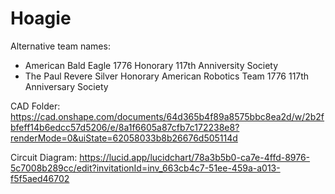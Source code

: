 # Hoagie
Alternative team names:
- American Bald Eagle 1776 Honorary 117th Anniversity Society
- The Paul Revere Silver Honorary American Robotics Team 1776 117th Anniversary Society


CAD Folder:
https://cad.onshape.com/documents/64d365b4f89a8575bbc8ea2d/w/2b2fbfeff14b6edcc57d5206/e/8a1f6605a87cfb7c172238e8?renderMode=0&uiState=62058033b8b26676d505114d

Circuit Diagram:
https://lucid.app/lucidchart/78a3b5b0-ca7e-4ffd-8976-5c7008b289cc/edit?invitationId=inv_663cb4c7-51ee-459a-a013-f5f5aed46702
